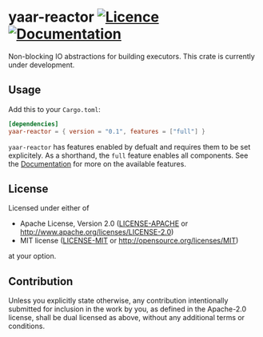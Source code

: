 yaar-reactor
[![Licence](https://img.shields.io/badge/license-MIT%20or%20Apache-blue.svg)](#License)
[![Documentation](https://docs.rs/yaar-reactor/badge.svg)](https://docs.rs/yaar-reactor/)
====

Non-blocking IO abstractions for building executors. 
This crate is currently under development.

## Usage
Add this to your `Cargo.toml`:
```toml
[dependencies]
yaar-reactor = { version = "0.1", features = ["full"] }
```

`yaar-reactor` has features enabled by defualt and requires them to be set explicitely.
As a shorthand, the `full` feature enables all components.
See the [Documentation](https://docs.rs/yaar-reactor/badge.svg) for more on the available features.

## License

Licensed under either of

 * Apache License, Version 2.0
   ([LICENSE-APACHE](LICENSE-APACHE) or http://www.apache.org/licenses/LICENSE-2.0)
 * MIT license
   ([LICENSE-MIT](LICENSE-MIT) or http://opensource.org/licenses/MIT)

at your option.

## Contribution

Unless you explicitly state otherwise, any contribution intentionally submitted
for inclusion in the work by you, as defined in the Apache-2.0 license, shall be
dual licensed as above, without any additional terms or conditions.